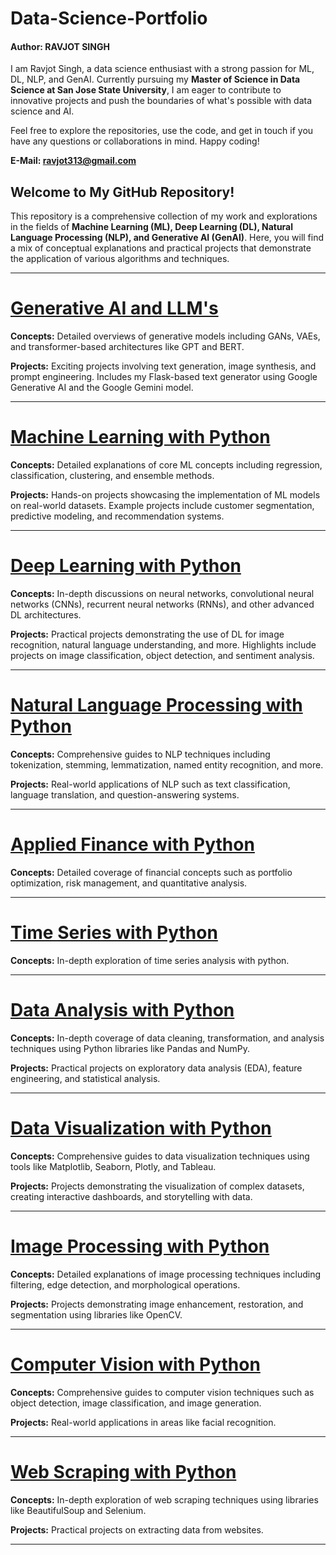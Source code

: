 # Data-Science-Portfolio

#### Author: RAVJOT SINGH

I am Ravjot Singh, a data science enthusiast with a strong passion for ML, DL, NLP, and GenAI. Currently pursuing my **Master of Science in Data Science at San Jose State University**, I am eager to contribute to innovative projects and push the boundaries of what's possible with data science and AI.

Feel free to explore the repositories, use the code, and get in touch if you have any questions or collaborations in mind. Happy coding!

**E-Mail: ravjot313@gmail.com**

## Welcome to My GitHub Repository!

This repository is a comprehensive collection of my work and explorations in the fields of **Machine Learning (ML), Deep Learning (DL), Natural Language Processing (NLP), and Generative AI (GenAI)**. Here, you will find a mix of conceptual explanations and practical projects that demonstrate the application of various algorithms and techniques.

---
# [Generative AI and LLM's](https://github.com/Ravjot03/Generative-AI-Projects)
**Concepts:** Detailed overviews of generative models including GANs, VAEs, and transformer-based architectures like GPT and BERT.

**Projects:** Exciting projects involving text generation, image synthesis, and prompt engineering. Includes my Flask-based text generator using Google Generative AI and the Google Gemini model.

---

# [Machine Learning with Python](https://github.com/Ravjot03/Machine-Learning-with-Python)
**Concepts:** Detailed explanations of core ML concepts including regression, classification, clustering, and ensemble methods.

**Projects:** Hands-on projects showcasing the implementation of ML models on real-world datasets. Example projects include customer segmentation, predictive modeling, and recommendation systems.

---

# [Deep Learning with Python](https://github.com/Ravjot03/Deep-Learning-with-Python)
**Concepts:** In-depth discussions on neural networks, convolutional neural networks (CNNs), recurrent neural networks (RNNs), and other advanced DL architectures.

**Projects:** Practical projects demonstrating the use of DL for image recognition, natural language understanding, and more. Highlights include projects on image classification, object detection, and sentiment analysis.

---

# [Natural Language Processing with Python](https://github.com/Ravjot03/Natural-Language-Processing-with-Python)
**Concepts:** Comprehensive guides to NLP techniques including tokenization, stemming, lemmatization, named entity recognition, and more.

**Projects:** Real-world applications of NLP such as text classification, language translation, and question-answering systems.

---

# [Applied Finance with Python](https://github.com/Ravjot03/Applied-Finance-with-Python) 
**Concepts:** Detailed coverage of financial concepts such as portfolio optimization, risk management, and quantitative analysis.

---

# [Time Series with Python](https://github.com/Ravjot03/Time-Series-with-Python)
**Concepts:** In-depth exploration of time series analysis with python.

---

# [Data Analysis with Python](https://github.com/Ravjot03/Data-Analysis-with-Python)
**Concepts:** In-depth coverage of data cleaning, transformation, and analysis techniques using Python libraries like Pandas and NumPy.

**Projects:** Practical projects on exploratory data analysis (EDA), feature engineering, and statistical analysis.

---

# [Data Visualization with Python](https://github.com/Ravjot03/Data-Visualization-with-Python)
**Concepts:** Comprehensive guides to data visualization techniques using tools like Matplotlib, Seaborn, Plotly, and Tableau.

**Projects:** Projects demonstrating the visualization of complex datasets, creating interactive dashboards, and storytelling with data.

---

# [Image Processing with Python](https://github.com/Ravjot03/Image-Processing)
**Concepts:** Detailed explanations of image processing techniques including filtering, edge detection, and morphological operations.

**Projects:** Projects demonstrating image enhancement, restoration, and segmentation using libraries like OpenCV.

---

# [Computer Vision with Python](https://github.com/Ravjot03/Computer-Vision-with-Python)
**Concepts:** Comprehensive guides to computer vision techniques such as object detection, image classification, and image generation.

**Projects:** Real-world applications in areas like facial recognition.

---

# [Web Scraping with Python](https://github.com/Ravjot03/Selenium-with-Python)
**Concepts:** In-depth exploration of web scraping techniques using libraries like BeautifulSoup and Selenium.

**Projects:** Practical projects on extracting data from websites.

---
